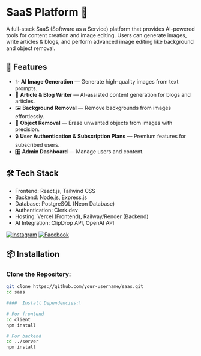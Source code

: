 # SaaS Platform 🚀

A full-stack SaaS (Software as a Service) platform that provides AI-powered tools for content creation and image editing. Users can generate images, write articles & blogs, and perform advanced image editing like background and object removal.

## 🌟 Features
- ✨ **AI Image Generation** — Generate high-quality images from text prompts.
- 📝 **Article & Blog Writer** — AI-assisted content generation for blogs and articles.
- 🖼️ **Background Removal** — Remove backgrounds from images effortlessly.
- 🧹 **Object Removal** — Erase unwanted objects from images with precision.
- 🔒 **User Authentication & Subscription Plans** — Premium features for subscribed users.
- 🎛️ **Admin Dashboard** — Manage users and content.

## 🛠️ Tech Stack
- Frontend: React.js, Tailwind CSS
- Backend: Node.js, Express.js
- Database: PostgreSQL (Neon Database)
- Authentication: Clerk.dev
- Hosting: Vercel (Frontend), Railway/Render (Backend)
- AI Integration: ClipDrop API, OpenAI API

[![Instagram](https://img.shields.io/badge/Instagram-E4405F?style=for-the-badge&logo=instagram&logoColor=white)](https://www.instagram.com/dipak.bohara03/)
[![Facebook](https://img.shields.io/badge/Facebook-1877F2?style=for-the-badge&logo=facebook&logoColor=white)](https://www.facebook.com/dipakbohara006)

## 📦 Installation



### Clone the Repository:
```bash
git clone https://github.com/your-username/saas.git
cd saas

####  Install Dependencies:\

# For frontend
cd client
npm install

# For backend
cd ../server
npm install




